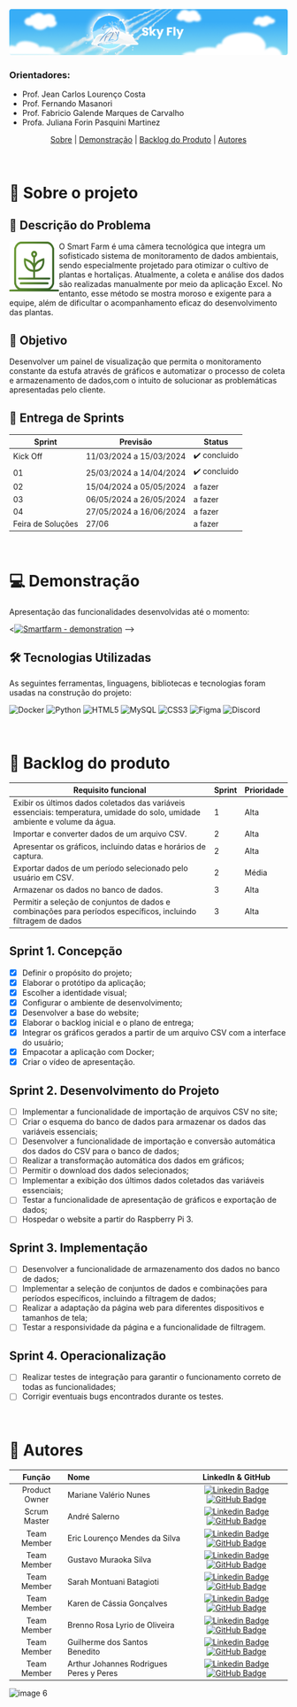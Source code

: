 <img src="app/static/img/BannerSkyFly.png" style="margin-left: auto; margin-right: auto;">

### Orientadores:

- Prof. Jean Carlos Lourenço Costa
- Prof. Fernando Masanori
- Prof. Fabricio Galende Marques de Carvalho
- Profa. Juliana Forin Pasquini Martinez

<div align="center">

[Sobre](#objetivo-do-projeto) | [Demonstração](#funcionalidades-e-registros-(vídeos-e-apresentações)-das-sprints) | [Backlog do Produto](#Backlog-do-produto) | [Autores](#autores)

</div>

<br>

# 🔎 Sobre o projeto

## 📑 Descrição do Problema

<div>

<img src="app/static/img/LogoSmartFarmNav.svg" width="90px" height="90px" align="left">

<p style="margin-top:15px">O Smart Farm é uma câmera tecnológica que integra um sofisticado sistema de monitoramento de dados ambientais, sendo especialmente projetado para otimizar o cultivo de plantas e hortaliças. Atualmente, a coleta e análise dos dados são realizadas manualmente por meio da aplicação Excel. No entanto, esse método se mostra moroso e exigente para a equipe, além de dificultar o acompanhamento eficaz do desenvolvimento das plantas.
</p>
</div>

## 🎯 Objetivo  

Desenvolver um painel de visualização que permita o monitoramento constante da estufa através de gráficos e automatizar o processo de coleta e armazenamento de dados,com o intuito de solucionar as problemáticas apresentadas pelo cliente.

## 📅 Entrega de Sprints

Sprint | Previsão | Status|
|------|--------|------|
|Kick Off | 11/03/2024 a 15/03/2024 | ✔️ concluido|
|01 | 25/03/2024 a 14/04/2024 | ✔️ concluido|
|02|  15/04/2024 a 05/05/2024| a fazer |
|03| 06/05/2024 a 26/05/2024 | a fazer|
|04| 27/05/2024 a 16/06/2024 |a fazer |
|Feira de Soluções| 27/06 |a fazer |

<br>

# 💻 Demonstração

Apresentação das funcionalidades desenvolvidas até o momento:

<[![Smartfarm - demonstration](https://img.youtube.com/vi/bqNpXkbuNLw/0.jpg)](https://youtu.be/bqNpXkbuNLw) -->

## 🛠️ Tecnologias Utilizadas

As seguintes ferramentas, linguagens, bibliotecas e tecnologias foram usadas na construção do projeto:

![Docker](https://img.shields.io/badge/docker-%230db7ed.svg?style=for-the-badge&logo=docker&logoColor=white)
![Python](https://img.shields.io/badge/python-3670A0?style=for-the-badge&logo=python&logoColor=ffdd54)
![HTML5](https://img.shields.io/badge/html5-%23E34F26.svg?style=for-the-badge&logo=html5&logoColor=white)
![MySQL](https://img.shields.io/badge/mysql-4479A1.svg?style=for-the-badge&logo=mysql&logoColor=white)
![CSS3](https://img.shields.io/badge/css3-%231572B6.svg?style=for-the-badge&logo=css3&logoColor=white)
![Figma](https://img.shields.io/badge/figma-%23F24E1E.svg?style=for-the-badge&logo=figma&logoColor=white)
![Discord](https://img.shields.io/badge/Discord-%235865F2.svg?style=for-the-badge&logo=discord&logoColor=white)

<br>

# 🧾 Backlog do produto

Requisito funcional | Sprint | Prioridade |
|------|--------|------|
| Exibir os últimos dados coletados das variáveis essenciais: temperatura, umidade do solo, umidade ambiente e volume da água. | 1 | Alta |
| Importar e converter dados de um arquivo CSV. | 2 | Alta |
| Apresentar os gráficos, incluindo datas e horários de captura.| 2 | Alta |
| Exportar dados de um período selecionado pelo usuário em CSV.| 2 | Média |
| Armazenar os dados no banco de dados. | 3 | Alta |
| Permitir a seleção de conjuntos de dados e combinações para períodos específicos, incluindo filtragem de dados | 3 | Alta |

## Sprint 1. Concepção
- [x] Definir o propósito do projeto;
- [x] Elaborar o protótipo da aplicação;
- [x] Escolher a identidade visual;
- [x] Configurar o ambiente de desenvolvimento;
- [x] Desenvolver a base do website;
- [x] Elaborar o backlog inicial e o plano de entrega;
- [x] Integrar os gráficos gerados a partir de um arquivo CSV com a interface do usuário;
- [x] Empacotar a aplicação com Docker;
- [x] Criar o vídeo de apresentação.

## Sprint 2. Desenvolvimento do Projeto
- [ ] Implementar a funcionalidade de importação de arquivos CSV no site;
- [ ] Criar o esquema do banco de dados para armazenar os dados das variáveis essenciais;
- [ ] Desenvolver a funcionalidade de importação e conversão automática dos dados do CSV para o banco de dados;
- [ ] Realizar a transformação automática dos dados em gráficos;
- [ ] Permitir o download dos dados selecionados;
- [ ] Implementar a exibição dos últimos dados coletados das variáveis essenciais;
- [ ] Testar a funcionalidade de apresentação de gráficos e exportação de dados;
- [ ] Hospedar o website a partir do Raspberry Pi 3.

## Sprint 3. Implementação
- [ ] Desenvolver a funcionalidade de armazenamento dos dados no banco de dados;
- [ ] Implementar a seleção de conjuntos de dados e combinações para períodos específicos, incluindo a filtragem de dados;
- [ ] Realizar a adaptação da página web para diferentes dispositivos e tamanhos de tela;
- [ ] Testar a responsividade da página e a funcionalidade de filtragem.

## Sprint 4. Operacionalização
- [ ] Realizar testes de integração para garantir o funcionamento correto de todas as funcionalidades;
- [ ] Corrigir eventuais bugs encontrados durante os testes.

<br>

# 👥 Autores


|    Função     | Nome                                  |                                                                                                                                                      LinkedIn & GitHub                                                                                                                                                      |
| :-----------: | :------------------------------------ | :-------------------------------------------------------------------------------------------------------------------------------------------------------------------------------------------------------------------------------------------------------------------------------------------------------------------------: |
| Product Owner |   Mariane Valério Nunes         |     [![Linkedin Badge](https://img.shields.io/badge/Linkedin-blue?style=flat-square&logo=Linkedin&logoColor=white)]() [![GitHub Badge](https://img.shields.io/badge/GitHub-111217?style=flat-square&logo=github&logoColor=white)](https://github.com/Marianne10)              |
| Scrum Master  | André Salerno |      [![Linkedin Badge](https://img.shields.io/badge/Linkedin-blue?style=flat-square&logo=Linkedin&logoColor=white)](https://www.linkedin.com/in/andresalerno/) [![GitHub Badge](https://img.shields.io/badge/GitHub-111217?style=flat-square&logo=github&logoColor=white)](https://github.com/andresalerno)     |
| Team Member   | Eric Lourenço Mendes da Silva      |         [![Linkedin Badge](https://img.shields.io/badge/Linkedin-blue?style=flat-square&logo=Linkedin&logoColor=white)]() [![GitHub Badge](https://img.shields.io/badge/GitHub-111217?style=flat-square&logo=github&logoColor=white)](https://github.com/ericloumendes)        |
|  Team Member  | Gustavo Muraoka Silva                 |         [![Linkedin Badge](https://img.shields.io/badge/Linkedin-blue?style=flat-square&logo=Linkedin&logoColor=white)](https://www.linkedin.com/in/gustavo-muraoka-4256721ba/) [![GitHub Badge](https://img.shields.io/badge/GitHub-111217?style=flat-square&logo=github&logoColor=white)](https://github.com/gustavomuraoka)        |
|  Team Member  | Sarah Montuani Batagioti               |   [![Linkedin Badge](https://img.shields.io/badge/Linkedin-blue?style=flat-square&logo=Linkedin&logoColor=white)](https://www.linkedin.com/in/sarahbatagioti/) [![GitHub Badge](https://img.shields.io/badge/GitHub-111217?style=flat-square&logo=github&logoColor=white)](https://github.com/SarahBatagioti)   |
|  Team Member  | Karen de Cássia Gonçalves     |           [![Linkedin Badge](https://img.shields.io/badge/Linkedin-blue?style=flat-square&logo=Linkedin&logoColor=white)](https://www.linkedin.com/in/karen-cgonçalves) [![GitHub Badge](https://img.shields.io/badge/GitHub-111217?style=flat-square&logo=github&logoColor=white)](https://github.com/karengoncalves8)   |
|  Team Member  | Brenno Rosa Lyrio de Oliveira               |   [![Linkedin Badge](https://img.shields.io/badge/Linkedin-blue?style=flat-square&logo=Linkedin&logoColor=white)](https://www.linkedin.com/in/brennolyrio/) [![GitHub Badge](https://img.shields.io/badge/GitHub-111217?style=flat-square&logo=github&logoColor=white)](https://github.com/BrennoLyrio)   |
|  Team Member  | Guilherme dos Santos Benedito               |   [![Linkedin Badge](https://img.shields.io/badge/Linkedin-blue?style=flat-square&logo=Linkedin&logoColor=white)](https://www.linkedin.com/in/guilherme-benedito/) [![GitHub Badge](https://img.shields.io/badge/GitHub-111217?style=flat-square&logo=github&logoColor=white)](https://github.com/gui-benedito)   |
|  Team Member  | Arthur Johannes Rodrigues Peres y Peres              |   [![Linkedin Badge](https://img.shields.io/badge/Linkedin-blue?style=flat-square&logo=Linkedin&logoColor=white)](https://www.linkedin.com/in/ajperes/) [![GitHub Badge](https://img.shields.io/badge/GitHub-111217?style=flat-square&logo=github&logoColor=white)](https://github.com/ajperes)   |

![image 6](https://github.com/andresalerno/projeto_api/assets/105525498/a7ca2b45-b638-4ae3-a1aa-d4b533acc6ab)
